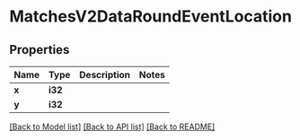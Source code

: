 # MatchesV2DataRoundEventLocation

## Properties

Name | Type | Description | Notes
------------ | ------------- | ------------- | -------------
**x** | **i32** |  | 
**y** | **i32** |  | 

[[Back to Model list]](../README.md#documentation-for-models) [[Back to API list]](../README.md#documentation-for-api-endpoints) [[Back to README]](../README.md)



